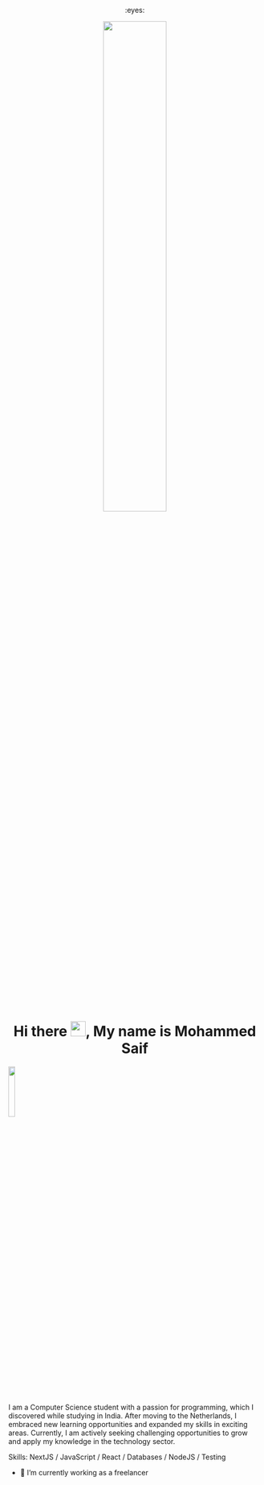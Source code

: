 <p align="center"> 
  :eyes: <br>
</p>
<p align ="center" " margin-bottom="10px"><img  src="https://cdn.dribbble.com/users/68746/screenshots/1443011/homework_dribbble.gif" width ="50%"></p>
                                                                                                                                                 
<p margin-bottom="10px"><h1 align="center" > Hi there <img src="https://raw.githubusercontent.com/MartinHeinz/MartinHeinz/master/wave.gif" width="30px">, My name is Mohammed Saif  </h1></p>
<p align="center" margin-top="10px" >
 
  <a href="https://www.linkedin.com/in/MoSaif00" target="_blank"><img src="https://img.shields.io/badge/-Mohammed Saif-blue?style=flat&logo=linkedin&logoColor=white&link=https://www.linkedin.com/in/MoSaif00//" width="16%"/></a>
 
</p>
</br>
 
   I am a Computer Science student with a passion for programming, which I discovered while studying in India. After moving to the Netherlands, I embraced new learning opportunities and expanded my skills in exciting areas. Currently, I am actively seeking challenging opportunities to grow and apply my knowledge in the technology sector.

Skills: NextJS / JavaScript / React / Databases / NodeJS / Testing
<!--
- 🔭 I’m currently working on [My portfolio](https://github.com/MoSaif00/My-portfolio.git)
- 🌱 Class30 including me finished working on [Farmy App](https://github.com/MoSaif00/farmy-class30-project.git) | [Demo](https://farmy-global.herokuapp.com/) 
-->
- 🌱 I’m currently working as a freelancer 

<!--
- 🤔 I’m looking for help with nothing for the moment.
-->

<p align="center">
 <!-- <img src = "https://github-readme-stats.vercel.app/api?username=MoSaif00&show_icons=true&line_height=27"> -->
<!--   <img src = "https://github-readme-stats.vercel.app/api/top-langs/?username=MoSaif00&langs_count=8"> -->
</p>




